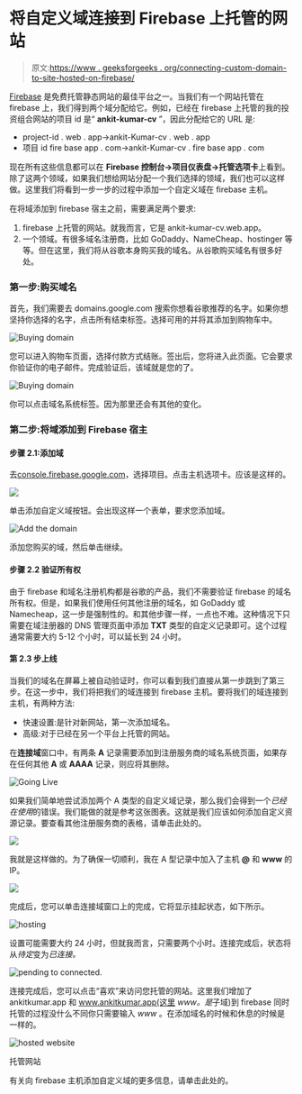 # 将自定义域连接到 Firebase 上托管的网站

> 原文:[https://www . geeksforgeeks . org/connecting-custom-domain-to-site-hosted-on-firebase/](https://www.geeksforgeeks.org/connecting-custom-domain-to-website-hosted-on-firebase/)

[Firebase](firebase.google.com) 是免费托管静态网站的最佳平台之一。当我们有一个网站托管在 firebase 上，我们得到两个域分配给它。例如，已经在 firebase 上托管的我的投资组合网站的项目 id 是“ **ankit-kumar-cv** ”，因此分配给它的 URL 是:

*   project-id . web . app→ankit-Kumar-cv . web . app
*   项目 id fire base app . com→ankit-Kumar-cv . fire base app . com

现在所有这些信息都可以在 **Firebase 控制台→项目仪表盘→托管选项卡**上看到。除了这两个领域，如果我们想给网站分配一个我们选择的领域，我们也可以这样做。这里我们将看到一步一步的过程中添加一个自定义域在 firebase 主机。

在将域添加到 firebase 宿主之前，需要满足两个要求:

1.  firebase 上托管的网站。就我而言，它是 ankit-kumar-cv.web.app。
2.  一个领域。有很多域名注册商，比如 GoDaddy、NameCheap、hostinger 等等。但在这里，我们将从谷歌本身购买我的域名。从谷歌购买域名有很多好处。

### **第一步:购买域名**

首先，我们需要去 domains.google.com 搜索你想看谷歌推荐的名字。如果你想坚持你选择的名字，点击所有结束标签。选择可用的并将其添加到购物车中。

![ Buying domain](img/3cfbb1ec0302ca0d88f6bf474a70d43e.png)

您可以进入购物车页面，选择付款方式结账。签出后，您将进入此页面。它会要求你验证你的电子邮件。完成验证后，该域就是您的了。

![ Buying domain](img/0bdbeebcde01eff8e441b09235833021.png)

你可以点击域名系统标签。因为那里还会有其他的变化。

### **第二步:将域添加到 Firebase 宿主**

#### **步骤 2.1:添加域**

去[console.firebase.google.com](https://console.firebase.google.com/)，选择项目。点击主机选项卡。应该是这样的。

![](img/abd47499ddcffc497b2f6cb13fcf25ad.png)

单击添加自定义域按钮。会出现这样一个表单，要求您添加域。

![Add the domain](img/0c349639508445522f1c6db0f5cbfdb4.png)

添加您购买的域，然后单击继续。

#### **步骤 2.2 验证所有权**

由于 firebase 和域名注册机构都是谷歌的产品，我们不需要验证 firebase 的域名所有权。但是，如果我们使用任何其他注册的域名，如 GoDaddy 或 Namecheap，这一步是强制性的。和其他步骤一样，一点也不难。这种情况下只需要在域注册器的 DNS 管理页面中添加 **TXT** 类型的自定义记录即可。这个过程通常需要大约 5-12 个小时，可以延长到 24 小时。

#### **第 2.3 步上线**

当我们的域名在屏幕上被自动验证时，你可以看到我们直接从第一步跳到了第三步。在这一步中，我们将把我们的域连接到 firebase 主机。要将我们的域连接到主机，有两种方法:

*   快速设置:是针对新网站，第一次添加域名。
*   高级:对于已经在另一个平台上托管的网站。

在**连接域**窗口中，有两条 **A** 记录需要添加到注册服务商的域名系统页面，如果存在任何其他 **A** 或 **AAAA** 记录，则应将其删除。

![Going Live](img/f269c327f1a5729af4f5c956fedeae45.png)

如果我们简单地尝试添加两个 A 类型的自定义域记录，那么我们会得到一个*已经在使用*的错误。我们能做的就是参考这张图表。这就是我们应该如何添加自定义资源记录。要查看其他注册服务商的表格，请单击此处的。

![](img/a336fc360f3f8990079c11314c2b972b.png)

我就是这样做的。为了确保一切顺利，我在 A 型记录中加入了主机 **@** 和 **www** 的 IP。

![](img/5ef558d25ccf3e6ca4823438183fcb34.png)

完成后，您可以单击连接域窗口上的完成，它将显示挂起状态，如下所示。

![hosting](img/fcb36944937e603d947f15e5a25bc880.png)

设置可能需要大约 24 小时，但就我而言，只需要两个小时。连接完成后，状态将从*待定*变为*已连接。*

![pending to connected.](img/d222ad802e28ca15d5b18e62f2b95d39.png)

连接完成后，您可以点击“喜欢”来访问您托管的网站。这里我们增加了 ankitkumar.app 和 www.ankitkumar.app(这里 *www。是*子域)到 firebase 同时托管的过程没什么不同你只需要输入 *www* 。在添加域名的时候和休息的时候是一样的。

![hosted website](img/c3b41a34634bdc955f62c1fbc5011894.png)

托管网站

有关向 firebase 主机添加自定义域的更多信息，请单击此处的。